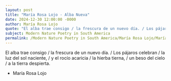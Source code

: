 ```yaml
---
layout: post
title: "María Rosa Lojo - Alba Nueva"
date: 2024-12-30 12:00:00 -0000
author: María Rosa Lojo
quote: "El alba trae consigo / la frescura de un nuevo día. / Los pájaros celebran / la luz del sol naciente, / y el rocío acaricia / la hierba tierna, / un beso del cielo / a la tierra despierta."
subject: Modern Nature Poetry in South America
permalink: /Modern Nature Poetry in South America/María Rosa Lojo/María Rosa Lojo - Alba Nueva
---
```


El alba trae consigo / la frescura de un nuevo día. / Los pájaros celebran / la luz del sol naciente, / y el rocío acaricia / la hierba tierna, / un beso del cielo / a la tierra despierta.

- María Rosa Lojo
